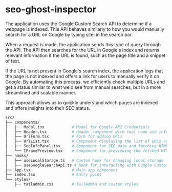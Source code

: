# seo-ghost-inspector

The application uses the Google Custom Search API to determine if a webpage is indexed. This API behaves similarly to how you would manually search for a URL on Google by typing site:<URL> in the search bar.

When a request is made, the application sends this type of query through the API. The API then searches for the URL in Google's index and returns relevant information if the URL is found, such as the page title and a snippet of text.

If the URL is not present in Google's search index, the application logs that the page is not indexed and offers a link for users to manually verify it on Google. By automating this process, we efficiently check multiple URLs and get a status similar to what we'd see from manual searches, but in a more streamlined and scalable manner.

This approach allows us to quickly understand which pages are indexed and offers insights into their SEO status.

```bash
src/
├── components/
│   ├── Modal.tsx            # Modal for Google API Credentials
│   ├── Header.tsx           # Header component with tool name and info
│   ├── UrlForm.tsx          # Form for adding URLs
│   ├── UrlList.tsx          # Component displaying the list of URLs and their SEO info
│   ├── SeoInfoPanel.tsx     # Component for SEO data and fetching HTML
│   └── IFramePreview.tsx    # Component for previewing the fetched HTML
├── hooks/
│   ├── useLocalStorage.ts   # Custom hook for managing local storage
│   ├── useGoogleSearchApi.ts # Hook for interacting with Google Custom Search API
├── App.tsx                  # Main app component
├── index.tsx                # Entry point
└── styles/
    ├── tailadmin.css        # TailAdmin and custom styles
```
